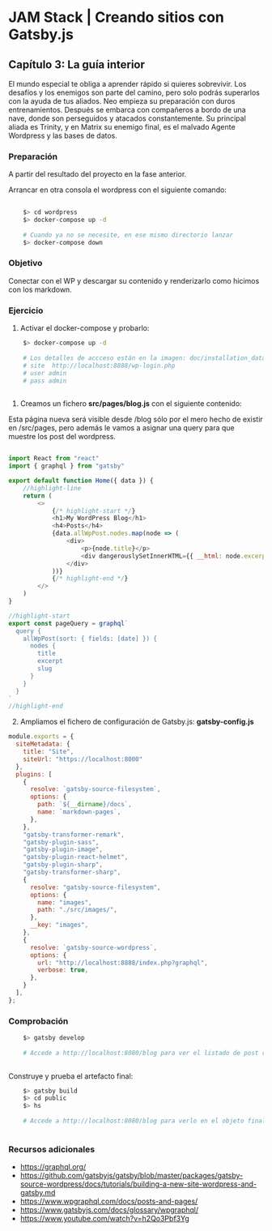 # JAM Stack | Creando sitios con Gatsby.js

## Capítulo 3: La guía interior
El mundo especial te obliga a aprender rápido si quieres sobrevivir. Los desafíos y los enemigos son parte del camino,
pero solo podrás superarlos con la ayuda de tus aliados. Neo empieza su preparación con duros entrenamientos.
Después se embarca con compañeros a bordo de una nave, donde son perseguidos y atacados constantemente.
Su principal aliada es Trinity, y en Matrix su enemigo final, es el malvado Agente Wordpress y las bases de datos.

### Preparación

A partir del resultado del proyecto en la fase anterior.

Arrancar en otra consola el wordpress con el siguiente comando:

````bash
    
    $> cd wordpress
    $> docker-compose up -d
    
    # Cuando ya no se necesite, en ese mismo directorio lanzar
    $> docker-compose down

````

### Objetivo

Conectar con el WP y descargar su contenido y renderizarlo como hicimos con los markdown.

### Ejercicio

1. Activar el docker-compose y probarlo:

```bash
    $> docker-compose up -d
     
    # Los detalles de accceso están en la imagen: doc/installation_data.png 
    # site  http://localhost:8888/wp-login.php
    # user admin
    # pass admin
    
```

1. Creamos un fichero **src/pages/blog.js** con el siguiente contenido:

Esta página nueva será visible desde /blog sólo por el mero hecho de existir en /src/pages, pero además le vamos
a asignar una query para que muestre los post del wordpress.

```javascript

import React from "react"
import { graphql } from "gatsby"

export default function Home({ data }) {
    //highlight-line
    return (
        <>
            {/* highlight-start */}
            <h1>My WordPress Blog</h1>
            <h4>Posts</h4>
            {data.allWpPost.nodes.map(node => (
                <div>
                    <p>{node.title}</p>
                    <div dangerouslySetInnerHTML={{ __html: node.excerpt }} />
                </div>
            ))}
            {/* highlight-end */}
        </>
    )
}

//highlight-start
export const pageQuery = graphql`
  query {
    allWpPost(sort: { fields: [date] }) {
      nodes {
        title
        excerpt
        slug
      }
    }
  }
`
//highlight-end

```

2. Ampliamos el fichero de configuración de Gatsby.js: **gatsby-config.js**

```javascript
module.exports = {
  siteMetadata: {
    title: "Site",
    siteUrl: "https://localhost:8000"
  },
  plugins: [
    {
      resolve: `gatsby-source-filesystem`,
      options: {
        path: `${__dirname}/docs`,
        name: `markdown-pages`,
      },
    },
    "gatsby-transformer-remark",
    "gatsby-plugin-sass",
    "gatsby-plugin-image",
    "gatsby-plugin-react-helmet",
    "gatsby-plugin-sharp",
    "gatsby-transformer-sharp",
    {
      resolve: "gatsby-source-filesystem",
      options: {
        name: "images",
        path: "./src/images/",
      },
      __key: "images",
    },
    {
      resolve: `gatsby-source-wordpress`,
      options: {
        url: "http://localhost:8888/index.php?graphql",
        verbose: true,
      },
    }
  ],
};

```

### Comprobación


````bash 
    $> gatsby develop
    
    # Accede a http://localhost:8080/blog para ver el listado de post resumidos en gatsby
    
````

Construye y prueba el artefacto final:
````bash 
    $> gatsby build
    $> cd public
    $> hs
    
    # Accede a http://localhost:8080/blog para verlo en el objeto final 
    
```` 


### Recursos adicionales

* https://graphql.org/
* https://github.com/gatsbyjs/gatsby/blob/master/packages/gatsby-source-wordpress/docs/tutorials/building-a-new-site-wordpress-and-gatsby.md
* https://www.wpgraphql.com/docs/posts-and-pages/
* https://www.gatsbyjs.com/docs/glossary/wpgraphql/
* https://www.youtube.com/watch?v=h2Qo3Pbf3Yg
